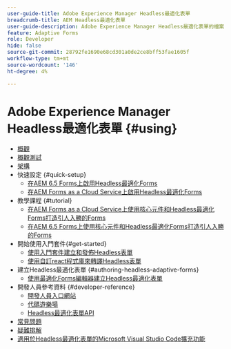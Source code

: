 ```yaml
---
user-guide-title: Adobe Experience Manager Headless最適化表單
breadcrumb-title: AEM Headless最適化表單
user-guide-description: Adobe Experience Manager Headless最適化表單的檔案
feature: Adaptive Forms
role: Developer
hide: false
source-git-commit: 28792fe1690e68cd301a0de2ce8bff53fae1605f
workflow-type: tm+mt
source-wordcount: '146'
ht-degree: 4%

---
```



# Adobe Experience Manager Headless最適化表單 {#using}

+ [概觀](overview.md)
+ [概觀測試](overview-testing.md)
+ [架構](architecture.md)
+ 快速設定 {#quick-setup}
   + [在AEM 6.5 Forms上啟用Headless最適化Forms](enable-headless-adaptive-forms-and-core-components.md)
   + [在AEM Forms as a Cloud Service上啟用Headless最適化Forms](enable-headless-adaptive-forms-and-core-components-on-forms-cloud-service.md)
+ 教學課程 {#tutorial}
   + [在AEM Forms as a Cloud Service上使用核心元件和Headless最適化Forms打造引人入勝的Forms](build-engaging-forms-using-core-components-and-headless-adaptive-forms-aem-forms-cloud-service.md)
   + [在AEM 6.5 Forms上使用核心元件和Headless最適化Forms打造引人入勝的Forms](build-engaging-forms-using-core-components-and-headless-adaptive-forms-on-aem-65-forms.md)
+ 開始使用入門套件{#get-started}
   + [使用入門套件建立和發佈Headless表單](create-and-publish-a-headless-form.md)
   + [使用自訂react程式庫來轉譯Headless表單](use-google-material-ui-react-components-to-render-a-headless-form.md)
+ 建立Headless最適化表單 {#authoring-headless-adaptive-forms}
   + [使用最適化Forms編輯器建立Headless最適化表單](create-a-headless-adaptive-form.md)
+ 開發人員參考資料 {#developer-reference}
   + [開發人員入口網站](https://experienceleague.adobe.com/landing/aem-headless-forms/developer.html?lang=en)
   + [代碼遊樂場](https://experienceleague.adobe.com/landing/aem-headless-forms/developer/code.html?lang=en)
   + [Headless最適化表單API](https://opensource.adobe.com/aem-forms-af-runtime/api/)
+ [常見問題](faq.md)
+ [疑難排解](troubleshooting.md)
+ [適用於Headless最適化表單的Microsoft Visual Studio Code擴充功能](visual-studio-code-extension-for-headless-adaptive-forms.md)



<!--

Articles must be added to this TOC file in order to render.

Use this list format to specify links to articles and section headings that expand and collapse in the left rail of the user guide.

An article link CANNOT be used as a section heading.
-->
